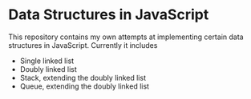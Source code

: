 # Data Structures in JavaScript
This repository contains my own attempts at implementing certain data structures in JavaScript. Currently it includes

* Single linked list
* Doubly linked list
* Stack, extending the doubly linked list
* Queue, extending the doubly linked list

